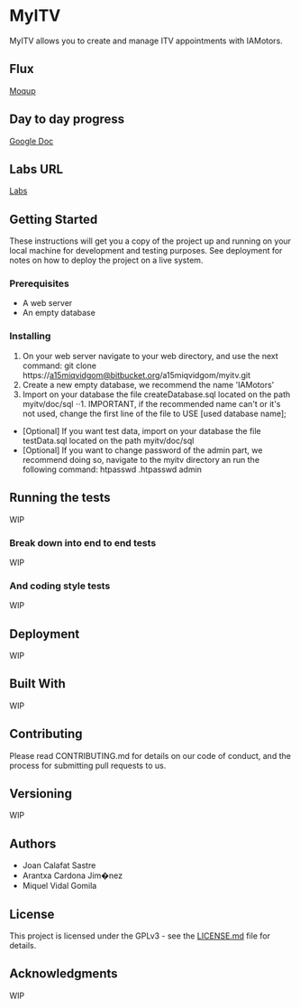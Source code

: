 # MyITV #

MyITV allows you to create and manage ITV appointments with IAMotors.

## Flux ##
[Moqup](https://app.moqups.com/a15aracarjim@iam.cat/KabVlsjmo6/view)

## Day to day progress ##
[Google Doc](https://docs.google.com/spreadsheets/d/1od5VMq7LUFvB5YwrHTJeQLIcSghE2O_U5xCjoScAMh4)

## Labs URL ##
[Labs](http://labs.iam.cat/~a15miqvidgom/myitv/)

## Getting Started ##

These instructions will get you a copy of the project up and running on your local machine for development and testing purposes. See deployment for notes on how to deploy the project on a live system.

### Prerequisites ###
- A web server
- An empty database

### Installing ###
1. On your web server navigate to your web directory, and use the next command: git clone https://a15miqvidgom@bitbucket.org/a15miqvidgom/myitv.git
2. Create a new empty database, we recommend the name 'IAMotors'
3. Import on your database the file createDatabase.sql located on the path myitv/doc/sql
⋅⋅1. IMPORTANT, if the recommended name can't or it's not used, change the first line of the file to USE [used database name];
- [Optional] If you want test data, import on your database the file testData.sql located on the path myitv/doc/sql
- [Optional] If you want to change password of the admin part, we recommend doing so, navigate to the myitv directory an run the following command: htpasswd .htpasswd admin

## Running the tests ##
WIP

### Break down into end to end tests ###
WIP

### And coding style tests ###
WIP

## Deployment ##
WIP

## Built With ##
WIP

## Contributing ##
Please read CONTRIBUTING.md for details on our code of conduct, and the process for submitting pull requests to us.

## Versioning ##
WIP

## Authors ##
* Joan Calafat Sastre
* Arantxa Cardona Jim�nez
* Miquel Vidal Gomila

## License ##
This project is licensed under the GPLv3 - see the [LICENSE.md](https://bitbucket.org/a15miqvidgom/myitv/src/09529a05e822ba19ef24e9dda9035bbafccc9eb2/LICENSE.md) file for details.

## Acknowledgments ##
WIP
